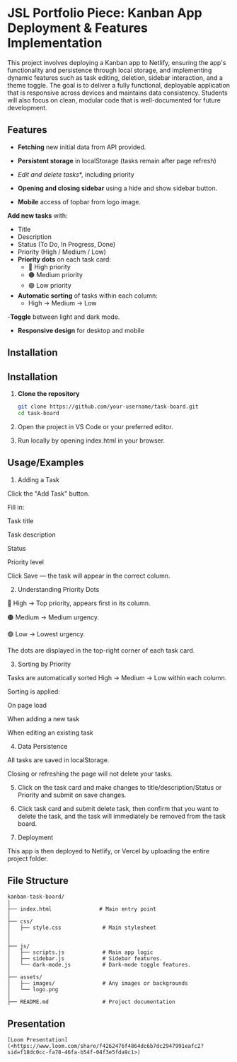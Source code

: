 # JSL Portfolio Piece: Kanban App Deployment & Features Implementation

This project involves deploying a Kanban app to Netlify, ensuring the app's functionality and persistence through local storage, and implementing dynamic features such as task editing, deletion, sidebar interaction, and a theme toggle. The goal is to deliver a fully functional, deployable application that is responsive across devices and maintains data consistency. Students will also focus on clean, modular code that is well-documented for future development.


## Features

- **Fetching** new initial data from API provided.
- **Persistent storage** in localStorage (tasks remain after page refresh)

- *Edit and delete tasks**, including priority

- **Opening and closing sidebar** using a hide and show sidebar button.

- **Mobile** access of topbar from logo image.

 **Add new tasks** with:
  - Title
  - Description
  - Status (To Do, In Progress, Done)
  - Priority (High / Medium / Low)
- **Priority dots** on each task card:
  - 🔴 High priority
  - 🟠 Medium priority
  - 🟢 Low priority
- **Automatic sorting** of tasks within each column:
  - High → Medium → Low

-**Toggle** between light and dark mode.


- **Responsive design** for desktop and mobile

## Installation

## Installation

1. **Clone the repository**  
   ```bash
   git clone https://github.com/your-username/task-board.git
   cd task-board
   ````
2. Open the project in VS Code or your preferred editor.

3. Run locally by opening index.html in your browser.
## Usage/Examples

1. Adding a Task

Click the "Add Task" button.

Fill in:

Task title

Task description

Status

Priority level

Click Save — the task will appear in the correct column.

2. Understanding Priority Dots

🔴 High → Top priority, appears first in its column.

🟠 Medium → Medium urgency.

🟢 Low → Lowest urgency.

The dots are displayed in the top-right corner of each task card.

3. Sorting by Priority

Tasks are automatically sorted High → Medium → Low within each column.

Sorting is applied:

On page load

When adding a new task

When editing an existing task

4. Data Persistence

All tasks are saved in localStorage.

Closing or refreshing the page will not delete your tasks.

5. Click on the task card and make changes to title/description/Status or Priority and submit on save changes.

6. Click task card and submit delete task, then confirm that you want to delete the task, and the task will immediately be removed from the task board.


7. Deployment

This app is then deployed to Netlify, or Vercel by uploading the entire project folder.
## File Structure

````
kanban-task-board/
│
├── index.html               # Main entry point
│
├── css/
│   ├── style.css             # Main stylesheet
│ 
│
├── js/
│   ├── scripts.js            # Main app logic
│   ├── sidebar.js            # Sidebar features.
│   └── dark-mode.js          # Dark-mode toggle features.
│
├── assets/
│   ├── images/               # Any images or backgrounds
│   └── logo.png
│
├── README.md                 # Project documentation
````

## Presentation 

````
[Loom Presentation](<https://www.loom.com/share/f4262476f4864dc6b7dc2947991eafc2?sid=f18dc0cc-fa78-46fa-b54f-04f3e5fda9c1>)
````
